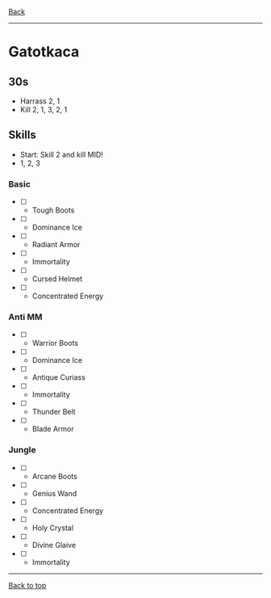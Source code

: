 [Back](../)

----

# Gatotkaca

## 30s
- Harrass 2, 1
- Kill 2, 1, 3, 2, 1

## Skills
- Start: Skill 2 and kill MID!
- 1, 2, 3

### Basic
- [ ] - Tough Boots
- [ ] - Dominance Ice
- [ ] - Radiant Armor
- [ ] - Immortality
- [ ] - Cursed Helmet
- [ ] - Concentrated Energy

### Anti MM
- [ ] - Warrior Boots
- [ ] - Dominance Ice
- [ ] - Antique Curiass
- [ ] - Immortality
- [ ] - Thunder Belt
- [ ] - Blade Armor

### Jungle
- [ ] - Arcane Boots
- [ ] - Genius Wand
- [ ] - Concentrated Energy
- [ ] - Holy Crystal
- [ ] - Divine Glaive
- [ ] - Immortality

----

[Back to top](./#)
